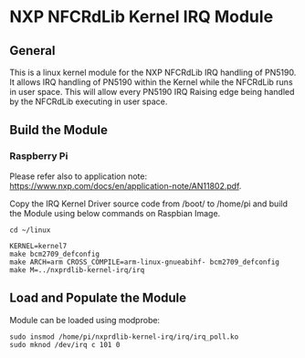 # NXP NFCRdLib Kernel IRQ Module

## General
This is a linux kernel module for the NXP NFCRdLib IRQ handling of PN5190. 
It allows IRQ handling of PN5190 within the Kernel while the NFCRdLib runs in user space.
This will allow every PN5190 IRQ Raising edge being handled by the NFCRdLib executing in user space.

## Build the Module
### Raspberry Pi
Please refer also to application note: https://www.nxp.com/docs/en/application-note/AN11802.pdf.

Copy the IRQ Kernel Driver source code from /boot/ to /home/pi and build the Module using below commands on Raspbian Image.
```
cd ~/linux

KERNEL=kernel7
make bcm2709_defconfig
make ARCH=arm CROSS_COMPILE=arm-linux-gnueabihf- bcm2709_defconfig
make M=../nxprdlib-kernel-irq/irq
```

## Load and Populate the Module
Module can be loaded using modprobe:
```
sudo insmod /home/pi/nxprdlib-kernel-irq/irq/irq_poll.ko
sudo mknod /dev/irq c 101 0
```
